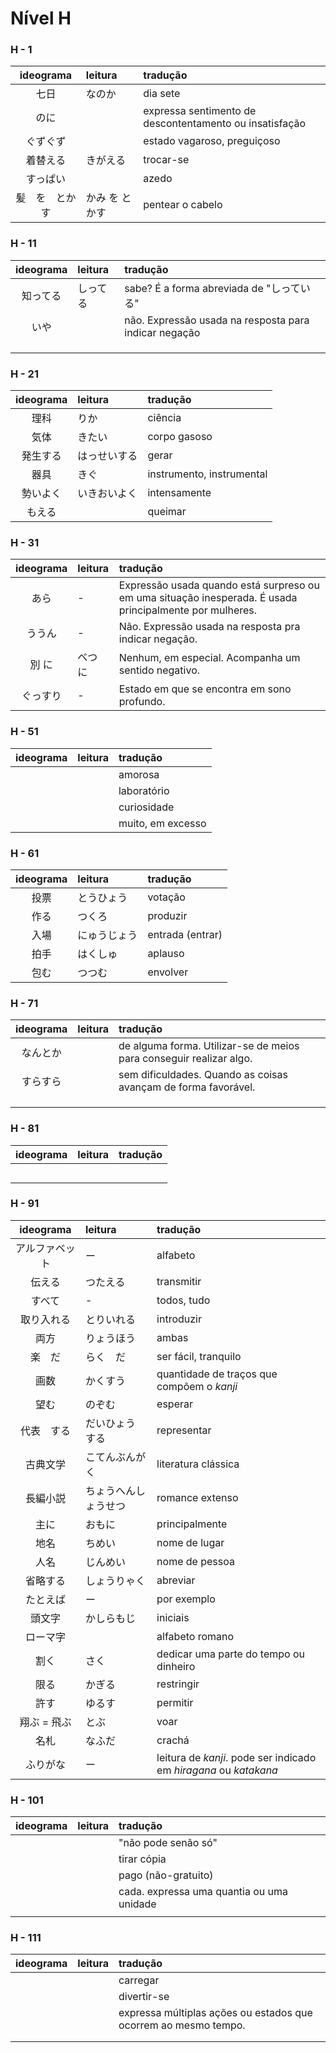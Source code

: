 # Nível H


### H - 1

| ideograma | leitura | tradução |
|:---------:|:--------|:---------|
| 七日 | なのか | dia sete |
| のに |  | expressa sentimento de descontentamento ou insatisfação |
| ぐずぐず |  | estado vagaroso, preguiçoso |
| 着替える | きがえる | trocar-se |
| すっぱい |  | azedo |
| 髪　を　とかす | かみ を とかす | pentear o cabelo |


### H - 11

| ideograma | leitura | tradução |
|:---------:|:--------|:---------|
| 知ってる | しってる | sabe? É a forma abreviada de "しっている" |
| いや |  | não. Expressão usada na resposta para indicar negação |
|  |  |  |
|  |  |  |
|  |  |  |


### H - 21

| ideograma | leitura | tradução |
|:---------:|:--------|:---------|
| 理科 | りか | ciência |
| 気体 | きたい | corpo gasoso |
| 発生する | はっせいする | gerar |
| 器具 | きぐ | instrumento, instrumental |
| 勢いよく | いきおいよく | intensamente |
| もえる |  | queimar |


### H - 31

| ideograma | leitura | tradução |
|:---------:|:--------|:---------|
| あら | - | Expressão usada quando está surpreso ou em uma situação inesperada. É usada principalmente por mulheres. |
| ううん | - | Não. Expressão usada na resposta pra indicar negação. |
| 別 に | べつ に | Nenhum, em especial. Acompanha um sentido negativo. |
| ぐっすり | - | Estado em que se encontra em sono profundo. |


### H - 51

| ideograma | leitura | tradução |
|:---------:|:--------|:---------|
|  |  | amorosa |
|  |  | laboratório |
|  |  | curiosidade |
|  |  | muito, em excesso |


### H - 61

| ideograma | leitura | tradução |
|:---------:|:--------|:---------|
| 投票 | とうひょう | votação |
| 作る | つくろ | produzir |
| 入場 | にゅうじょう | entrada (entrar) |
| 拍手 | はくしゅ | aplauso |
| 包む | つつむ | envolver |


### H - 71

| ideograma | leitura | tradução |
|:---------:|:--------|:---------|
| なんとか |  | de alguma forma. Utilizar-se de meios para conseguir realizar algo. |
| すらすら |  | sem dificuldades. Quando as coisas avançam de forma favorável. |
|  |  |  |
|  |  |  |
|  |  |  |


### H - 81
| ideograma | leitura | tradução |
|:---------:|:--------|:---------|
|  |  |  |
|  |  |  |
|  |  |  |
|  |  |  |
|  |  |  |


### H - 91
| ideograma | leitura | tradução |
|:---------:|:--------|:---------|
| アルファベット | ー | alfabeto |
| 伝える | つたえる | transmitir |
| すべて | - | todos, tudo |
| 取り入れる | とりいれる | introduzir |
| 両方 | りょうほう | ambas |
| 楽　だ | らく　だ | ser fácil, tranquilo |
| 画数 | かくすう | quantidade de traços que compõem o *kanji* |
| 望む | のぞむ | esperar |
| 代表　する | だいひょう する | representar |
| 古典文学 | こてんぶんがく | literatura clássica |
| 長編小説 | ちょうへんしょうせつ | romance extenso |
| 主に | おもに | principalmente |
| 地名 | ちめい | nome de lugar |
| 人名 | じんめい | nome de pessoa |
| 省略する | しょうりゃく | abreviar |
| たとえば | ー | por exemplo |
| 頭文字 | かしらもじ | iniciais |
| ローマ字 |  | alfabeto romano |
| 割く | さく | dedicar uma parte do tempo ou dinheiro |
| 限る | かぎる | restringir |
| 許す | ゆるす | permitir |
| 翔ぶ = 飛ぶ | とぶ | voar |
| 名札 | なふだ | crachá |
| ふりがな | ー | leitura de *kanji*. pode ser indicado em *hiragana* ou *katakana* |


### H - 101
| ideograma | leitura | tradução |
|:---------:|:--------|:---------|
|  |  | "não pode senão só" |
|  |  | tirar cópia |
|  |  | pago (não-gratuito) |
|  |  | cada. expressa uma quantia ou uma unidade |
|  |  |  |


### H - 111
| ideograma | leitura | tradução |
|:---------:|:--------|:---------|
|  |  | carregar |
|  |  | divertir-se |
|  |  | expressa múltiplas ações ou estados que ocorrem ao mesmo tempo. |
|  |  |  |
|  |  |  |